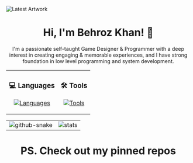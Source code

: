 ![Latest Artwork](https://github.com/TheUnknown-007/TheUnknown-007/blob/main/Left%20Sunset%20FInal.png?raw=true)

<h1 align="center">Hi, I'm Behroz Khan! 👋 </h1>
<p align="center"> I'm a passionate self-taught Game Designer & Programmer with a deep interest in creating engaging & memorable experiences, and I have strong foundation in low level programming and system development.​ </p>

<table align="center"">
  <tr>
    <td align="center"">
      <h3>💻 Languages</h3>
      <p>
        <a href="https://skillicons.dev">
          <img src="https://skillicons.dev/icons?i=cs,py,js,c,cpp,java,dotnet" alt="Languages"/>
        </a>
      </p>
    </td>
    <td align="center"">
      <h3>🛠️ Tools</h3>
      <p>
        <a href="https://skillicons.dev">
          <img src="https://skillicons.dev/icons?i=unity,unreal,visualstudio,blender,github" alt="Tools"/>
        </a>
      </p>
    </td>
  </tr>
</table>

<table align="center"">
  <tr>
    <td align="center"">
      <picture>
        <source media="(prefers-color-scheme: dark)" srcset="https://raw.githubusercontent.com/TheUnknown-007/TheUnknown-007/refs/heads/output/github-contribution-grid-snake-dark.svg" />
        <source media="(prefers-color-scheme: light)" srcset="https://raw.githubusercontent.com/TheUnknown-007/TheUnknown-007/refs/heads/output/github-contribution-grid-snake.svg" />
        <img alt="github-snake" src="github-snake.svg" />
      </picture>
    </td>
    <td align="center"">
      <img alt="stats" src="https://github-readme-stats.vercel.app/api/top-langs/?username=theunknown-007&hide=Rich%20Text%20Format,glsl,c&show_icons=true&theme=radical"/>
    </td>
  </tr>
</table>

<h1 align="center">PS. Check out my pinned repos</h1>

